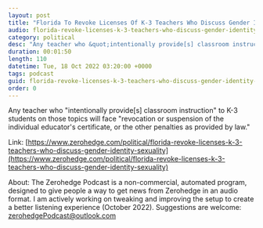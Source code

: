 ```yaml
---
layout: post
title: "Florida To Revoke Licenses Of K-3 Teachers Who Discuss Gender Identity, Sexuality"
audio: florida-revoke-licenses-k-3-teachers-who-discuss-gender-identity-sexuality-0
category: political
desc: "Any teacher who &quot;intentionally provide[s] classroom instruction&quot; to K-3 students on those topics will face &quot;revocation or suspension of the individual educator's certificate, or the other penalties as provided by law.&quot;"
duration: 00:01:50
length: 110
datetime: Tue, 18 Oct 2022 03:20:00 +0000
tags: podcast
guid: florida-revoke-licenses-k-3-teachers-who-discuss-gender-identity-sexuality-0
order: 0
---
```

Any teacher who &quot;intentionally provide[s] classroom instruction&quot; to K-3 students on those topics will face &quot;revocation or suspension of the individual educator's certificate, or the other penalties as provided by law.&quot;

Link: [https://www.zerohedge.com/political/florida-revoke-licenses-k-3-teachers-who-discuss-gender-identity-sexuality](https://www.zerohedge.com/political/florida-revoke-licenses-k-3-teachers-who-discuss-gender-identity-sexuality)

About: The Zerohedge Podcast is a non-commercial, automated program, designed to give people a way to get news from Zerohedge in an audio format.  I am actively working on tweaking and improving the setup to create a better listening experience (October 2022).  Suggestions are welcome: [zerohedgePodcast@outlook.com](mailto:zerohedgePodcast@outlook.com)